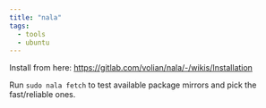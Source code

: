 ```yaml
---
title: "nala"
tags: 
  - tools
  - ubuntu
---
```


Install from here: https://gitlab.com/volian/nala/-/wikis/Installation

Run `sudo nala fetch` to test available package mirrors and pick the fast/reliable ones.